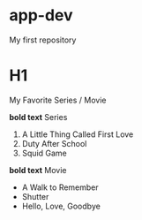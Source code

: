 # app-dev
My first repository

# H1
My Favorite Series / Movie

**bold text**
Series

1. A Little Thing Called First Love
2. Duty After School
3. Squid Game

**bold text**
Movie

- A Walk to Remember
- Shutter
- Hello, Love, Goodbye
